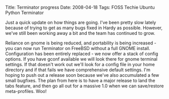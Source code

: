 Title: Terminator progress
Date: 2008-04-18
Tags: FOSS Techie Ubuntu Python Terminator

Just a quick update on how things are going.
I've been pretty slow lately because of trying to get as many bugs fixed in Hardy as possible.
However, we've still been working away a bit and the team has continued to grow.

Reliance on gnome is being reduced, and portability is being increased - you can now run Terminator on FreeBSD without a full GNOME install.
Configuration has been entirely replaced - we now offer a stack of config options. If you have gconf available we will look there for gnome terminal settings. If that doesn't work out we'll look for a config file in your home directory and if that fails we have comprehensive default settings.
I'm hoping to push out a release soon because we've also accumulated a few small bugfixes.
The plan from here is to have a major release to land the tabs feature, and then go all out for a massive 1.0 when we can save/restore meta-profiles.
Woo!
